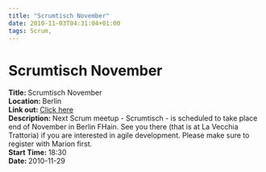 ```yaml
---
title: "Scrumtisch November"
date: 2010-11-03T04:31:04+01:00
tags: Scrum,
---
```


# Scrumtisch November


<strong>Title: </strong>Scrumtisch November<br /><strong>Location: </strong>Berlin<br /><strong>Link out: </strong><a 
href="http://www.agile42.com/cms/blog/2010/11/1/scrumtisch-berlin-november/" target="_blanck">Click here</a><br 
/><strong>Description: </strong>Next Scrum meetup - Scrumtisch - is scheduled to take place end of November in Berlin 
FHain. See you there (that is at La Vecchia Trattoria)  if you are interested in agile development. Please make sure to 
register with Marion first.<br /><strong>Start Time: </strong>18:30<br /><strong>Date: </strong>2010-11-29<br />
